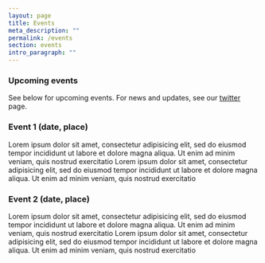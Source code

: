 ```yaml
---
layout: page
title: Events
meta_description: ""
permalink: /events
section: events
intro_paragraph: ""
---
```

### Upcoming events

See below for upcoming events. For news and updates, see our [twitter](https://twitter.com/kascigala) page.

### Event 1 (date, place) 

Lorem ipsum dolor sit amet, consectetur adipisicing elit, sed do eiusmod tempor incididunt ut labore et dolore magna aliqua. Ut enim ad minim veniam, quis nostrud exercitatio Lorem ipsum dolor sit amet, consectetur adipisicing elit, sed do eiusmod tempor incididunt ut labore et dolore magna aliqua. Ut enim ad minim veniam, quis nostrud exercitatio 

### Event 2 (date, place) 

Lorem ipsum dolor sit amet, consectetur adipisicing elit, sed do eiusmod tempor incididunt ut labore et dolore magna aliqua. Ut enim ad minim veniam, quis nostrud exercitatio Lorem ipsum dolor sit amet, consectetur adipisicing elit, sed do eiusmod tempor incididunt ut labore et dolore magna aliqua. Ut enim ad minim veniam, quis nostrud exercitatio 
